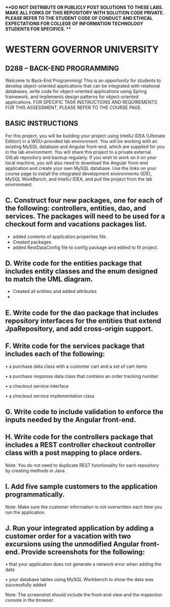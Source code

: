 <strong> **DO NOT DISTRIBUTE OR PUBLICLY POST SOLUTIONS TO THESE LABS. MAKE ALL FORKS OF THIS REPOSITORY WITH SOLUTION CODE PRIVATE. PLEASE REFER TO THE STUDENT CODE OF CONDUCT AND ETHICAL EXPECTATIONS FOR COLLEGE OF INFORMATION TECHNOLOGY STUDENTS FOR SPECIFICS. ** </strong>
# WESTERN GOVERNOR UNIVERSITY 
## D288 – BACK-END PROGRAMMING
Welcome to Back-End Programming! This is an opportunity for students to develop object-oriented applications that can be integrated with relational databases, write code for object-oriented applications using Spring framework, and implements design patterns for object-oriented applications. 
FOR SPECIFIC TASK INSTRUCTIONS AND REQUIREMENTS FOR THIS ASSESSMENT, PLEASE REFER TO THE COURSE PAGE.
## BASIC INSTRUCTIONS
For this project, you will be building your project using IntelliJ IDEA (Ultimate Edition) in a WGU-provided lab environment. You will be working with an existing MySQL database and Angular front-end, which are supplied for you in the lab environment. You will share this project to a private external GitLab repository and backup regularly. If you wish to work on it on your local machine, you will also need to download the Angular front-end application and create your own MySQL database. Use the links on your course page to install the integrated development environments (IDE), MySQL WorkBench, and IntelliJ IDEA, and pull the project from the lab environment.  



## C.   Construct four new packages, one for each of the following: controllers, entities, dao, and services. The packages will need to be used for a checkout form and vacations packages list.
- added contents of application.properties file.
- Created packages
- added RestDataConfig file to config package and edited to fit project.


## D.   Write code for the entities package that includes entity classes and the enum designed to match the UML diagram.
- Created all entities and added attributes
- 

## E.   Write code for the dao package that includes repository interfaces for the entities that extend JpaRepository, and add cross-origin support.


## F.   Write code for the services package that includes each of the following:

•    a purchase data class with a customer cart and a set of cart items

•    a purchase response data class that contains an order tracking number

•    a checkout service interface

•    a checkout service implementation class



## G.   Write code to include validation to enforce the inputs needed by the Angular front-end.


## H.   Write code for the controllers package that includes a REST controller checkout controller class with a post mapping to place orders.


Note: You do not need to duplicate REST functionality for each repository by creating methods in Java.


## I.   Add five sample customers to the application programmatically.


Note: Make sure the customer information is not overwritten each time you run the application.


## J.   Run your integrated application by adding a customer order for a vacation with two excursions using the unmodified Angular front-end. Provide screenshots for the following:

•    that your application does not generate a network error when adding the data

•    your database tables using MySQL Workbench to show the data was successfully added



Note: The screenshot should include the front-end view and the inspection console in the browser.
